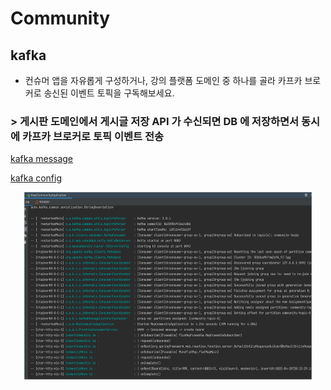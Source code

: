 # Community

## kafka
- 컨슈머 앱을 자유롭게 구성하거나, 강의 플랫폼 도메인 중 하나를 골라 카프카 브로커로 송신된 이벤트 토픽을 구독해보세요.

### \> 게시판 도메인에서 게시글 저장 API 가 수신되면 DB 에 저장하면서 동시에 카프카 브로커로 토픽 이벤트 전송
[kafka message](https://github.com/qpyu66/webflux_week2/blob/4ebadd2a7f560ac13638ceb277fc14b5c170699e/msa-community/src/main/java/com/example/msacommunity/handler/BoardHandler.java)

[kafka config](https://github.com/qpyu66/webflux_week2/blob/784317d8a1e675ffb84142a2b6883de19c4c4abe/msa-community/src/main/java/com/example/msacommunity/kafkapractice)

<p align="center">
  <img width="460" height="300" src="./kafka_ex1.png">
</p>


